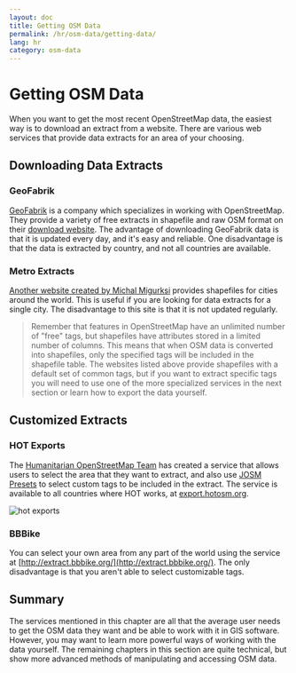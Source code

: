 ```yaml
---
layout: doc
title: Getting OSM Data
permalink: /hr/osm-data/getting-data/
lang: hr
category: osm-data
---
```


Getting OSM Data
=================
When you want to get the most recent OpenStreetMap data, the easiest way is
to download an extract from a website. There are various web services
that provide data extracts for an area of your choosing.

Downloading Data Extracts
--------------------------
### GeoFabrik
[GeoFabrik](http://geofabrik.de) is a company which specializes in working
with OpenStreetMap. They provide a variety of free extracts in shapefile and raw OSM format
on their [download website](http://download.geofabrik.de). The advantage of downloading
GeoFabrik data is that it is updated every day, and it's easy and reliable. One disadvantage is
that the data is extracted by country, and not all countries are available.

### Metro Extracts
[Another website created by Michal Migurksi](http://metro.teczno.com/) provides shapefiles for
cities around the world. This is useful if you are looking for data extracts for a single city.
The disadvantage to this site is that it is not updated regularly.

>	Remember that features in OpenStreetMap have an unlimited number of "free" tags,
>	but shapefiles have attributes stored in a limited number of columns. This means
>	that when OSM data is converted into shapefiles, only the specified tags will be
>	included in the shapefile table. The websites listed above provide shapefiles
>	with a default set of common tags, but if you want to extract specific tags
>	you will need to use one of the more specialized services in the next section
>	or learn how to export the data yourself.

Customized Extracts
-------------------
### HOT Exports
The [Humanitarian OpenStreetMap Team](http://hotosm.org) has created a service that allows users
to select the area that they want to extract, and also use [JOSM Presets](/en/editing/josm-presets)
to select custom tags to be included in the extract. The service is available to all countries where
HOT works, at [export.hotosm.org](http://export.hotosm.org).

![hot exports][]

### BBBike
You can select your own area from any part of the world using the service at [http://extract.bbbike.org/](http://extract.bbbike.org/). The only disadvantage is that you aren't able to select customizable tags.

Summary
-------
The services mentioned in this chapter are all that the average user needs to get the OSM
data they want and be able to work with it in GIS software. However, you may want to learn
more powerful ways of working with the data yourself. The remaining chapters in this section are
quite technical, but show more advanced methods of manipulating and accessing OSM data.


[hot exports]: /images/osm-data/hot-exports.png
